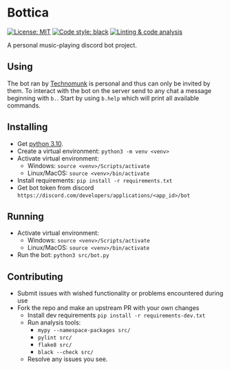 # Bottica

[![License: MIT](https://img.shields.io/badge/License-MIT-yellow.svg)](https://opensource.org/licenses/MIT)
[![Code style: black](https://img.shields.io/badge/code%20style-black-000000.svg)](https://github.com/psf/black)
[![Linting & code analysis](https://github.com/technomunk/bottica/actions/workflows/lint.yml/badge.svg)](https://github.com/technomunk/bottica/actions/workflows/lint.yml)

A personal music-playing discord bot project.

## Using

The bot ran by [Technomunk](https://github.com/technomunk) is personal and thus can only be invited
by them. To interact with the bot on the server send to any chat a message beginning with `b.`.
Start by using `b.help` which will print all available commands.

## Installing

- Get [python 3.10](https://www.python.org/downloads/).
- Create a virtual environment: `python3 -m venv <venv>`
- Activate virtual environment:
	+ Windows: `source <venv>/Scripts/activate`
	+ Linux/MacOS: `source <venv>/bin/activate`
- Install requirements: `pip install -r requirements.txt`
- Get bot token from discord `https://discord.com/developers/applications/<app_id>/bot`

## Running

- Activate virtual environment:
	+ Windows: `source <venv>/Scripts/activate`
	+ Linux/MacOS: `source <venv>/bin/activate`
- Run the bot: `python3 src/bot.py`

## Contributing

- Submit issues with wished functionality or problems encountered during use
- Fork the repo and make an upstream PR with your own changes
  + Install dev requirements `pip install -r requirements-dev.txt`
  + Run analysis tools:
    * `mypy --namespace-packages src/`
    * `pylint src/`
    * `flake8 src/`
    * `black --check src/`
  + Resolve any issues you see.
